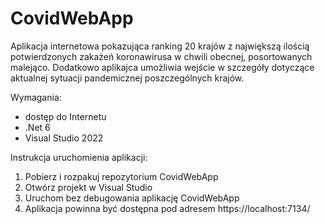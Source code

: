 # CovidWebApp
Aplikacja internetowa pokazująca ranking 20 krajów z największą ilością potwierdzonych zakażeń koronawirusa w chwili obecnej, posortowanych malejąco. 
Dodatkowo aplikajca umożliwia wejście w szczegóły dotyczące aktualnej sytuacji pandemicznej poszczególnych krajów.

Wymagania:
- dostęp do Internetu
- .Net 6
- Visual Studio 2022

Instrukcja uruchomienia aplikacji:
1. Pobierz i rozpakuj repozytorium CovidWebApp
2. Otwórz projekt w Visual Studio
3. Uruchom bez debugowania aplikację CovidWebApp
4. Aplikacja powinna być dostępna pod adresem https://localhost:7134/
